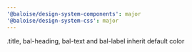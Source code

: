 ```yaml
---
'@baloise/design-system-components': major
'@baloise/design-system-css': major
---
```


.title, bal-heading, bal-text and bal-label inherit default color
